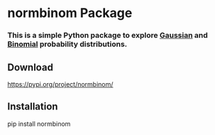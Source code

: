 # normbinom Package

### This is a simple Python package to explore [Gaussian](https://en.wikipedia.org/wiki/Normal_distribution) and [Binomial](https://en.wikipedia.org/wiki/Binomial_distribution) probability distributions.

## Download

https://pypi.org/project/normbinom/

## Installation

pip install normbinom

